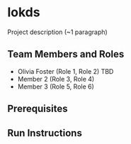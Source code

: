 # lokds

Project description (~1 paragraph)

## Team Members and Roles

* Olivia Foster (Role 1, Role 2) TBD
* Member 2 (Role 3, Role 4)
* Member 3 (Role 5, Role 6)

## Prerequisites

## Run Instructions

